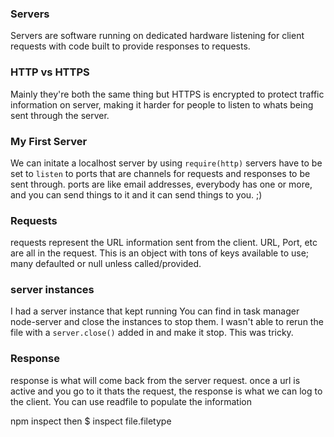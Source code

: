### Servers
Servers are software running on dedicated hardware listening for client requests with code built to provide responses to requests.

### HTTP vs HTTPS
Mainly they're both the same thing but HTTPS is encrypted to protect traffic information on server, making it harder for people to listen to whats being sent through the server.

### My First Server
We can initate a localhost server by using `require(http)`
servers have to be set to `listen` to ports that are channels for requests and responses to be sent through. 
ports are like email addresses, everybody has one or more, and you can send things to it and it can send things to you. 
;)

### Requests
requests represent the URL information sent from the client.
URL, Port, etc are all in the request.
This is an object with tons of keys available to use; many defaulted or null unless called/provided. 

### server instances
I had a server instance that kept running
You can find in task manager node-server and close the instances to stop them.
I wasn't able to rerun the file with a `server.close()` added in and make it stop.
This was tricky. 

### Response
response is what will come back from the server request.
once a url is active and you go to it thats the request, the response is what we can log to the client.
You can use readfile to populate the information 

npm inspect 
then $ inspect file.filetype
